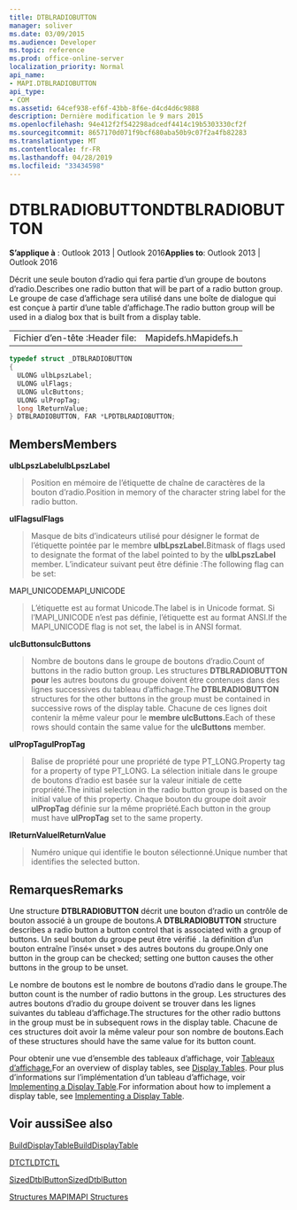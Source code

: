 ```yaml
---
title: DTBLRADIOBUTTON
manager: soliver
ms.date: 03/09/2015
ms.audience: Developer
ms.topic: reference
ms.prod: office-online-server
localization_priority: Normal
api_name:
- MAPI.DTBLRADIOBUTTON
api_type:
- COM
ms.assetid: 64cef938-ef6f-43bb-8f6e-d4cd4d6c9888
description: Dernière modification le 9 mars 2015
ms.openlocfilehash: 94e412f2f542298adcedf4414c19b5303330cf2f
ms.sourcegitcommit: 8657170d071f9bcf680aba50b9c07f2a4fb82283
ms.translationtype: MT
ms.contentlocale: fr-FR
ms.lasthandoff: 04/28/2019
ms.locfileid: "33434598"
---
```

# <a name="dtblradiobutton"></a><span data-ttu-id="72f5b-103">DTBLRADIOBUTTON</span><span class="sxs-lookup"><span data-stu-id="72f5b-103">DTBLRADIOBUTTON</span></span>

  
  
<span data-ttu-id="72f5b-104">**S’applique à** : Outlook 2013 | Outlook 2016</span><span class="sxs-lookup"><span data-stu-id="72f5b-104">**Applies to**: Outlook 2013 | Outlook 2016</span></span> 
  
<span data-ttu-id="72f5b-105">Décrit une seule bouton d’radio qui fera partie d’un groupe de boutons d’radio.</span><span class="sxs-lookup"><span data-stu-id="72f5b-105">Describes one radio button that will be part of a radio button group.</span></span> <span data-ttu-id="72f5b-106">Le groupe de case d’affichage sera utilisé dans une boîte de dialogue qui est conçue à partir d’une table d’affichage.</span><span class="sxs-lookup"><span data-stu-id="72f5b-106">The radio button group will be used in a dialog box that is built from a display table.</span></span>
  
|||
|:-----|:-----|
|<span data-ttu-id="72f5b-107">Fichier d’en-tête :</span><span class="sxs-lookup"><span data-stu-id="72f5b-107">Header file:</span></span>  <br/> |<span data-ttu-id="72f5b-108">Mapidefs.h</span><span class="sxs-lookup"><span data-stu-id="72f5b-108">Mapidefs.h</span></span>  <br/> |
   
```cpp
typedef struct _DTBLRADIOBUTTON
{
  ULONG ulbLpszLabel;
  ULONG ulFlags;
  ULONG ulcButtons;
  ULONG ulPropTag;
  long lReturnValue;
} DTBLRADIOBUTTON, FAR *LPDTBLRADIOBUTTON;

```

## <a name="members"></a><span data-ttu-id="72f5b-109">Members</span><span class="sxs-lookup"><span data-stu-id="72f5b-109">Members</span></span>

 <span data-ttu-id="72f5b-110">**ulbLpszLabel**</span><span class="sxs-lookup"><span data-stu-id="72f5b-110">**ulbLpszLabel**</span></span>
  
> <span data-ttu-id="72f5b-111">Position en mémoire de l’étiquette de chaîne de caractères de la bouton d’radio.</span><span class="sxs-lookup"><span data-stu-id="72f5b-111">Position in memory of the character string label for the radio button.</span></span>
    
 <span data-ttu-id="72f5b-112">**ulFlags**</span><span class="sxs-lookup"><span data-stu-id="72f5b-112">**ulFlags**</span></span>
  
> <span data-ttu-id="72f5b-113">Masque de bits d’indicateurs utilisé pour désigner le format de l’étiquette pointée par le membre **ulbLpszLabel.**</span><span class="sxs-lookup"><span data-stu-id="72f5b-113">Bitmask of flags used to designate the format of the label pointed to by the **ulbLpszLabel** member.</span></span> <span data-ttu-id="72f5b-114">L’indicateur suivant peut être définie :</span><span class="sxs-lookup"><span data-stu-id="72f5b-114">The following flag can be set:</span></span> 
    
<span data-ttu-id="72f5b-115">MAPI_UNICODE</span><span class="sxs-lookup"><span data-stu-id="72f5b-115">MAPI_UNICODE</span></span> 
  
> <span data-ttu-id="72f5b-116">L’étiquette est au format Unicode.</span><span class="sxs-lookup"><span data-stu-id="72f5b-116">The label is in Unicode format.</span></span> <span data-ttu-id="72f5b-117">Si l’MAPI_UNICODE n’est pas définie, l’étiquette est au format ANSI.</span><span class="sxs-lookup"><span data-stu-id="72f5b-117">If the MAPI_UNICODE flag is not set, the label is in ANSI format.</span></span>
    
 <span data-ttu-id="72f5b-118">**ulcButtons**</span><span class="sxs-lookup"><span data-stu-id="72f5b-118">**ulcButtons**</span></span>
  
> <span data-ttu-id="72f5b-119">Nombre de boutons dans le groupe de boutons d’radio.</span><span class="sxs-lookup"><span data-stu-id="72f5b-119">Count of buttons in the radio button group.</span></span> <span data-ttu-id="72f5b-120">Les structures **DTBLRADIOBUTTON pour** les autres boutons du groupe doivent être contenues dans des lignes successives du tableau d’affichage.</span><span class="sxs-lookup"><span data-stu-id="72f5b-120">The **DTBLRADIOBUTTON** structures for the other buttons in the group must be contained in successive rows of the display table.</span></span> <span data-ttu-id="72f5b-121">Chacune de ces lignes doit contenir la même valeur pour le **membre ulcButtons.**</span><span class="sxs-lookup"><span data-stu-id="72f5b-121">Each of these rows should contain the same value for the **ulcButtons** member.</span></span> 
    
 <span data-ttu-id="72f5b-122">**ulPropTag**</span><span class="sxs-lookup"><span data-stu-id="72f5b-122">**ulPropTag**</span></span>
  
> <span data-ttu-id="72f5b-123">Balise de propriété pour une propriété de type PT_LONG.</span><span class="sxs-lookup"><span data-stu-id="72f5b-123">Property tag for a property of type PT_LONG.</span></span> <span data-ttu-id="72f5b-124">La sélection initiale dans le groupe de boutons d’radio est basée sur la valeur initiale de cette propriété.</span><span class="sxs-lookup"><span data-stu-id="72f5b-124">The initial selection in the radio button group is based on the initial value of this property.</span></span> <span data-ttu-id="72f5b-125">Chaque bouton du groupe doit avoir **ulPropTag** définie sur la même propriété.</span><span class="sxs-lookup"><span data-stu-id="72f5b-125">Each button in the group must have **ulPropTag** set to the same property.</span></span> 
    
 <span data-ttu-id="72f5b-126">**lReturnValue**</span><span class="sxs-lookup"><span data-stu-id="72f5b-126">**lReturnValue**</span></span>
  
> <span data-ttu-id="72f5b-127">Numéro unique qui identifie le bouton sélectionné.</span><span class="sxs-lookup"><span data-stu-id="72f5b-127">Unique number that identifies the selected button.</span></span>
    
## <a name="remarks"></a><span data-ttu-id="72f5b-128">Remarques</span><span class="sxs-lookup"><span data-stu-id="72f5b-128">Remarks</span></span>

<span data-ttu-id="72f5b-129">Une structure **DTBLRADIOBUTTON** décrit une bouton d’radio un contrôle de bouton associé à un groupe de boutons.</span><span class="sxs-lookup"><span data-stu-id="72f5b-129">A **DTBLRADIOBUTTON** structure describes a radio button a button control that is associated with a group of buttons.</span></span> <span data-ttu-id="72f5b-130">Un seul bouton du groupe peut être vérifié . la définition d’un bouton entraîne l’insé« unset » des autres boutons du groupe.</span><span class="sxs-lookup"><span data-stu-id="72f5b-130">Only one button in the group can be checked; setting one button causes the other buttons in the group to be unset.</span></span> 
  
<span data-ttu-id="72f5b-131">Le nombre de boutons est le nombre de boutons d’radio dans le groupe.</span><span class="sxs-lookup"><span data-stu-id="72f5b-131">The button count is the number of radio buttons in the group.</span></span> <span data-ttu-id="72f5b-132">Les structures des autres boutons d’radio du groupe doivent se trouver dans les lignes suivantes du tableau d’affichage.</span><span class="sxs-lookup"><span data-stu-id="72f5b-132">The structures for the other radio buttons in the group must be in subsequent rows in the display table.</span></span> <span data-ttu-id="72f5b-133">Chacune de ces structures doit avoir la même valeur pour son nombre de boutons.</span><span class="sxs-lookup"><span data-stu-id="72f5b-133">Each of these structures should have the same value for its button count.</span></span>
  
<span data-ttu-id="72f5b-134">Pour obtenir une vue d’ensemble des tableaux d’affichage, voir [Tableaux d’affichage.](display-tables.md)</span><span class="sxs-lookup"><span data-stu-id="72f5b-134">For an overview of display tables, see [Display Tables](display-tables.md).</span></span> <span data-ttu-id="72f5b-135">Pour plus d’informations sur l’implémentation d’un tableau d’affichage, voir [Implementing a Display Table](display-table-implementation.md).</span><span class="sxs-lookup"><span data-stu-id="72f5b-135">For information about how to implement a display table, see [Implementing a Display Table](display-table-implementation.md).</span></span>
  
## <a name="see-also"></a><span data-ttu-id="72f5b-136">Voir aussi</span><span class="sxs-lookup"><span data-stu-id="72f5b-136">See also</span></span>



[<span data-ttu-id="72f5b-137">BuildDisplayTable</span><span class="sxs-lookup"><span data-stu-id="72f5b-137">BuildDisplayTable</span></span>](builddisplaytable.md)
  
[<span data-ttu-id="72f5b-138">DTCTL</span><span class="sxs-lookup"><span data-stu-id="72f5b-138">DTCTL</span></span>](dtctl.md)
  
[<span data-ttu-id="72f5b-139">SizedDtblButton</span><span class="sxs-lookup"><span data-stu-id="72f5b-139">SizedDtblButton</span></span>](sizeddtblbutton.md)


[<span data-ttu-id="72f5b-140">Structures MAPI</span><span class="sxs-lookup"><span data-stu-id="72f5b-140">MAPI Structures</span></span>](mapi-structures.md)

